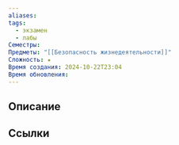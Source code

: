 ```yaml
---
aliases: 
tags:
  - экзамен
  - лабы
Семестры: 
Предметы: "[[Безопасность жизнедеятельности]]"
Сложность: ★
Время создания: 2024-10-22T23:04
Время обновления:
---
```

## Описание


## Ссылки
